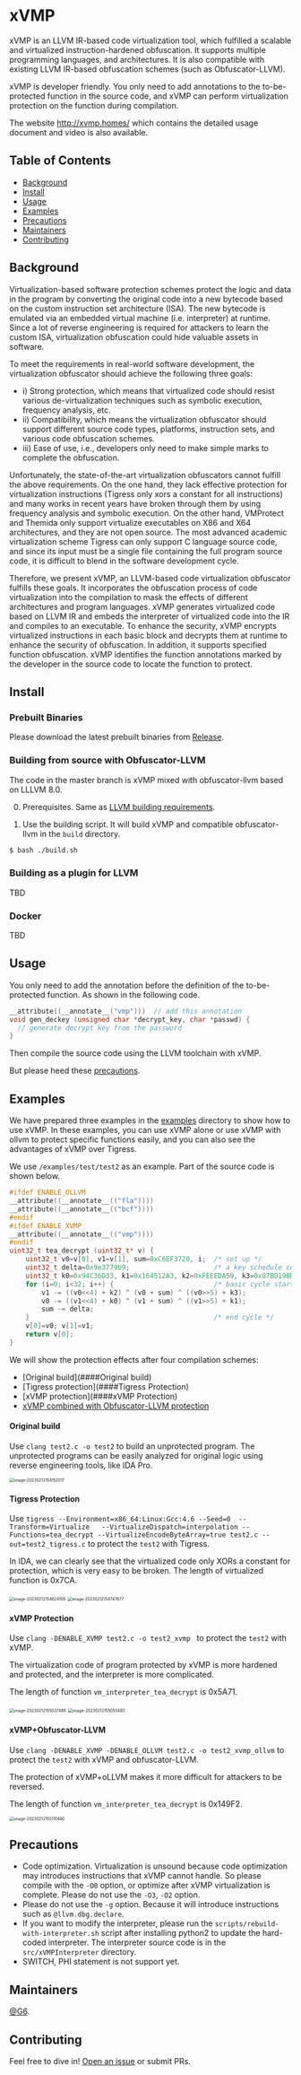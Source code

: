 # xVMP

xVMP is an LLVM IR-based code virtualization tool, which fulfilled a scalable and virtualized instruction-hardened obfuscation. It supports multiple programming languages, and architectures. It is also compatible with existing LLVM IR-based obfuscation schemes (such as Obfuscator-LLVM).

xVMP is developer friendly. You only need to add annotations to the to-be-protected function in the source code, and xVMP can perform virtualization protection on the function during compilation.

The website http://xvmp.homes/ which contains the detailed usage document and video is also available.



## Table of Contents

- [Background](#background)
- [Install](#install)
- [Usage](#usage)
- [Examples](#examples)
- [Precautions](#Precautions)
- [Maintainers](#maintainers)
- [Contributing](#contributing)



## Background

Virtualization-based software protection schemes protect the logic and data in the program by converting the original code into a new bytecode based on the custom instruction set architecture (ISA). The new bytecode is emulated via an embedded virtual machine (i.e. interpreter) at runtime. Since a lot of reverse engineering is required for attackers to learn the custom ISA, virtualization obfuscation could hide valuable assets in software.

To meet the requirements in real-world software development, the virtualization obfuscator should achieve the following three goals: 

- i) Strong protection, which means that virtualized code should resist various de-virtualization techniques such as symbolic execution, frequency analysis, etc. 
- ii) Compatibility, which means the virtualization obfuscator should support different source code types, platforms, instruction sets, and various code obfuscation schemes. 
- iii) Ease of use, i.e., developers only need to make simple marks to complete the obfuscation.

Unfortunately, the state-of-the-art virtualization obfuscators cannot fulfill the above requirements. On the one hand, they lack effective protection for virtualization instructions (Tigress only xors a constant for all instructions) and many works in recent years have broken through them by using frequency analysis and symbolic execution. On the other hand, VMProtect and Themida only support virtualize executables on X86 and X64 architectures, and they are not open source. The most advanced academic virtualization scheme Tigress can only support C language source code, and since its input must be a single file containing the full program source code, it is difficult to blend in the software development cycle.

Therefore, we present xVMP, an LLVM-based code virtualization obfuscator fulfills these goals. It incorporates the obfuscation process of code virtualization into the compilation to mask the effects of different architectures and program languages. xVMP generates virtualized code based on LLVM IR and embeds the interpreter of virtualized code into the IR and compiles to an executable. To enhance the security, xVMP encrypts virtualized instructions in each basic block and decrypts them at runtime to enhance the security of obfuscation. In addition, it supports specified function obfuscation. xVMP identifies the function annotations marked by the developer in the source code to locate the function to protect.



## Install

### Prebuilt Binaries

Please download the latest prebuilt binaries from [Release](https://github.com/GANGE666/xVMP/releases).

### Building from source with Obfuscator-LLVM

The code in the master branch is xVMP mixed with obfuscator-llvm based on LLLVM 8.0.

0. Prerequisites. Same as [LLVM building requirements](https://llvm.org/docs/GettingStarted.html#requirements).

1. Use the building script. It will build xVMP and compatible obfuscator-llvm in the `build` directory.

```bash
$ bash ./build.sh
```

### Building as a plugin for LLVM

TBD

### Docker

TBD



## Usage

You only need to add the annotation before the definition of the to-be-protected function. As shown in the following code.

```c
__attribute((__annotate__("vmp"))) 	// add this annotation
void gen_deckey (unsigned char *decrypt_key, char *passwd) {
  // generate decrypt key from the password
}
```

Then compile the source code using the LLVM toolchain with xVMP. 

But please heed these [precautions](#Precautions).



## Examples

We have prepared three examples in the [examples](./examples/) directory to show how to use xVMP.
In these examples, you can use xVMP alone or use xVMP with ollvm to protect specific functions easily, and you can also see the advantages of xVMP over Tigress.

We use `/examples/test/test2` as an example. Part of the source code is shown below.

```c
#ifdef ENABLE_OLLVM
__attribute((__annotate__(("fla"))))
__attribute((__annotate__(("bcf"))))
#endif
#ifdef ENABLE_XVMP
__attribute((__annotate__(("vmp"))))
#endif
uint32_t tea_decrypt (uint32_t* v) {
    uint32_t v0=v[0], v1=v[1], sum=0xC6EF3720, i;  /* set up */
    uint32_t delta=0x9e3779b9;                     /* a key schedule constant */
    uint32_t k0=0x94C36D33, k1=0x164512A3, k2=0xFEEEDA59, k3=0x87BD19BD;   /* cache key */
    for (i=0; i<32; i++) {                         /* basic cycle start */
        v1 -= ((v0<<4) + k2) ^ (v0 + sum) ^ ((v0>>5) + k3);
        v0 -= ((v1<<4) + k0) ^ (v1 + sum) ^ ((v1>>5) + k1);
        sum -= delta;
    }                                              /* end cycle */
    v[0]=v0; v[1]=v1;
    return v[0];
}
```

We will show the protection effects after four compilation schemes: 

- [Original build](####Original build)
- [Tigress protection](####Tigress Protection)
- [xVMP protection](####xVMP Protection)
- [xVMP combined with Obfuscator-LLVM protection](####xVMP+Obfuscator-LLVM)



#### Original build

Use `clang test2.c -o test2` to build an unprotected program. The unprotected programs can be easily analyzed for original logic using reverse engineering tools, like IDA Pro.

<img src="imgs/image-20230212154152017.png" alt="image-20230212154152017" style="zoom:50%;" />

#### Tigress Protection

Use `tigress --Environment=x86_64:Linux:Gcc:4.6 --Seed=0  --Transform=Virtualize   --VirtualizeDispatch=interpolation --Functions=tea_decrypt --VirtualizeEncodeByteArray=true test2.c --out=test2_tigress.c` to protect the `test2` with Tigress.

In IDA, we can clearly see that the virtualized code only XORs a constant for protection, which is very easy to be broken. The length of virtualized function is 0x7CA.

<img src="imgs/image-20230212154624109.png" alt="image-20230212154624109" style="zoom:50%;" />

<img src="imgs/image-20230212154747677.png" alt="image-20230212154747677" style="zoom:50%;" />

#### xVMP Protection

Use `clang -DENABLE_XVMP test2.c -o test2_xvmp `  to protect the `test2` with xVMP.

The virtualization code of program protected by xVMP is more hardened and protected, and the interpreter is more complicated.

The length of function `vm_interpreter_tea_decrypt` is 0x5A71.

<img src="imgs/image-20230212155037488.png" alt="image-20230212155037488" style="zoom:50%;" />

<img src="imgs/image-20230212155055490.png" alt="image-20230212155055490" style="zoom:50%;" />

#### xVMP+Obfuscator-LLVM

Use  `clang -DENABLE_XVMP -DENABLE_OLLVM test2.c -o test2_xvmp_ollvm`  to protect the `test2` with xVMP and obfuscator-LLVM.

The protection of xVMP+oLLVM makes it more difficult for attackers to be reversed.

The length of function `vm_interpreter_tea_decrypt` is 0x149F2.

<img src="imgs/image-20230212155110480.png" alt="image-20230212155110480" style="zoom:50%;" />



## Precautions

- Code optimization. Virtualization is unsound because code optimization may introduces instructions that xVMP cannot handle. So please compile with the `-O0` option, or optimize after xVMP virtualization is complete. Please do not use the `-O3`, `-O2` option.
- Please do not use the `-g` option. Because it will introduce instructions such as `@llvm.dbg.declare`.
- If you want to modify the interpreter, please run the `scripts/rebuild-with-interpreter.sh` script after installing python2 to update the hard-coded interpreter. The interpreter source code is in the `src/xVMPInterpreter` directory.
- SWITCH, PHI statement is not support yet.



## Maintainers

[@G6](https://github.com/GANGE666).

## Contributing

Feel free to dive in! [Open an issue](https://github.com/GANGE666/xVMP/issues/new) or submit PRs.

